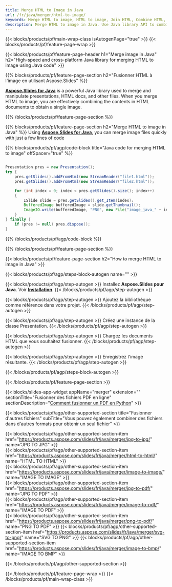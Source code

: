 ```yaml
---
title: Merge HTML to Image in Java
url: /fr/java/merger/html-to-image/
keywords: Merge HTML to image, HTML to image, Join HTML, Combine HTML, Image, Java API, Java Library
description: Merge HTML to image in Java. Use Java library API to combine HTML to image
---
```


{{< blocks/products/pf/main-wrap-class isAutogenPage="true" >}}
{{< blocks/products/pf/feature-page-wrap >}}

{{< blocks/products/pf/feature-page-header h1="Merge image in Java" h2="High-speed and cross-platform Java library for merging HTML to image using Java code" >}}

{{% blocks/products/pf/feature-page-section h2="Fusionner HTML à l'image en utilisant Aspose.Slides" %}}

[**Aspose.Slides for Java**](https://products.aspose.com/slides/fr/java/) is a powerful Java library used to merge and manipulate presentations, HTML docs, and other files. When you merge HTML to image, you are effectively combining the contents in HTML documents to obtain a single image. 

{{% /blocks/products/pf/feature-page-section %}}




{{% blocks/products/pf/feature-page-section  h2="Merge HTML to image in Java" %}}
Using [**Aspose.Slides for Java**](https://products.aspose.com/slides/fr/java/), you can merge image files quickly with just a few lines of code

{{% blocks/products/pf/agp/code-block title="Java code for merging HTML to image" offSpacer="true" %}}
```java

Presentation pres = new Presentation();
try {
    pres.getSlides().addFromHtml(new StreamReader("file1.html"));
    pres.getSlides().addFromHtml(new StreamReader("file2.html"));

    for (int index = 0; index < pres.getSlides().size(); index++)
    {
        ISlide slide = pres.getSlides().get_Item(index);
        BufferedImage bufferedImage = slide.getThumbnail();
        ImageIO.write(bufferedImage, "PNG", new File("image_java_" + index + ".png"));
    }
} finally {
    if (pres != null) pres.dispose();
}
```
{{% /blocks/products/pf/agp/code-block %}}

{{% /blocks/products/pf/feature-page-section %}}




{{< blocks/products/pf/feature-page-section  h2="How to merge HTML to image in Java" >}}


{{< blocks/products/pf/agp/steps-block-autogen name="" >}}


{{< blocks/products/pf/agp/step-autogen >}}
Installez **Aspose.Slides pour Java**. Voir [**Installation**](https://docs.aspose.com/slides/java/installation/).
{{< /blocks/products/pf/agp/step-autogen >}}

{{< blocks/products/pf/agp/step-autogen >}}
Ajoutez la bibliothèque comme référence dans votre projet.
{{< /blocks/products/pf/agp/step-autogen >}}

{{< blocks/products/pf/agp/step-autogen >}}
Créez une instance de la classe Presentation.
{{< /blocks/products/pf/agp/step-autogen >}}

{{< blocks/products/pf/agp/step-autogen >}}
Chargez les documents HTML que vous souhaitez fusionner.
{{< /blocks/products/pf/agp/step-autogen >}}

{{< blocks/products/pf/agp/step-autogen >}}
Enregistrez l'image résultante.
{{< /blocks/products/pf/agp/step-autogen >}}


{{< /blocks/products/pf/agp/steps-block-autogen >}}


{{< /blocks/products/pf/feature-page-section >}}




{{< blocks/slides-app-widget  appName="merger" extension="" sectionTitle="Fusionner des fichiers PDF en ligne" sectionDescription="[Comment fusionner un PDF en Python](https://products.aspose.com/slides/fr/python-net/merge/pdf/)" >}}

{{< blocks/products/pf/agp/other-supported-section title="Fusionner d'autres fichiers" subTitle="Vous pouvez également combiner des fichiers dans d'autres formats pour obtenir un seul fichier" >}}

{{< blocks/products/pf/agp/other-supported-section-item href="https://products.aspose.com/slides/fr/java/merger/jpg-to-jpg/" name="JPG TO JPG" >}}    
{{< blocks/products/pf/agp/other-supported-section-item href="https://products.aspose.com/slides/fr/java/merger/html-to-html/" name="HTML TO HTML" >}}  
{{< blocks/products/pf/agp/other-supported-section-item href="https://products.aspose.com/slides/fr/java/merger/image-to-image/" name="IMAGE TO IMAGE" >}}  
{{< blocks/products/pf/agp/other-supported-section-item href="https://products.aspose.com/slides/fr/java/merger/jpg-to-pdf/" name="JPG TO PDF" >}}  
{{< blocks/products/pf/agp/other-supported-section-item href="https://products.aspose.com/slides/fr/java/merger/image-to-pdf/" name="IMAGE TO PDF" >}}  
{{< blocks/products/pf/agp/other-supported-section-item href="https://products.aspose.com/slides/fr/java/merger/png-to-pdf/" name="PNG TO PDF" >}}
{{< blocks/products/pf/agp/other-supported-section-item href="https://products.aspose.com/slides/fr/java/merger/svg-to-png/" name="SVG TO PNG" >}} 
{{< blocks/products/pf/agp/other-supported-section-item href="https://products.aspose.com/slides/fr/java/merger/image-to-bmp/" name="IMAGE TO BMP" >}} 
    
  


{{< /blocks/products/pf/agp/other-supported-section >}}

{{< /blocks/products/pf/feature-page-wrap >}}
{{< /blocks/products/pf/main-wrap-class >}}